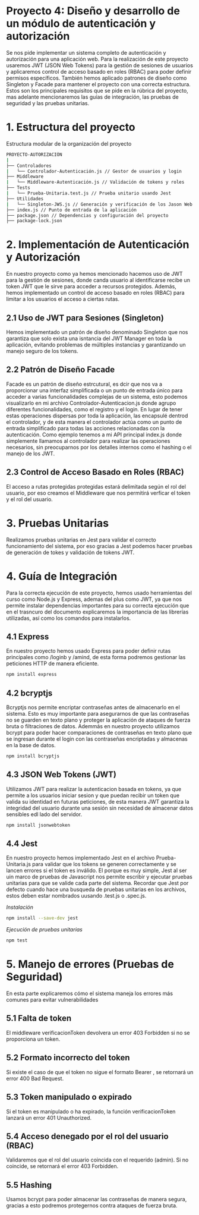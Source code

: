 # Proyecto 4: Diseño y desarrollo de un módulo de autenticación y autorización 
Se nos pide implementar un sistema completo de autenticación y autorización para una aplicación web. Para la realización de este proyecto usaremos JWT (JSON Web Tokens) para la gestión de sesiones de usuarios y aplicaremos control de acceso basado en roles (RBAC) para poder definir permisos específicos. También hemos aplicado patrones de diseño como Singleton y Facade para mantener el proyecto con una correcta estructura. Estos son los principales requisitos que se pide en la rúbrica del proyecto, mas adelante mencionaremos las guías de integración, las pruebas de seguridad y las pruebas unitarias.

# 1. Estructura del proyecto
Estructura modular de la organización del proyecto

```bash
PROYECTO-AUTORIZACIÓN
|
├── Controladores
|   └── Controlador-Autenticación.js // Gestor de usuarios y login
├── Middleware
|   └── Middleware-Autenticación.js // Validación de tokens y roles
├── Tests
|   └── Prueba-Unitaria.test.js // Prueba unitario usando Jest
├── Utilidades
|   └── Singleton-JWS.js // Generación y verificación de los Jason Web Tokens
├── index.js // Punto de entrada de la aplicación
├── package.json // Dependencias y configuración del proyecto
├── package-lock.json
```

# 2. Implementación de Autenticación y Autorización
En nuestro proyecto como ya hemos mencionado hacemos uso de JWT para la gestión de sesiones, donde canda usuario al identificarse recibe un token JWT que le sirve para acceder a recursos protegidos. Además, hemos implementado un control de acceso basado en roles (RBAC) para limitar a los usuarios el acceso a ciertas rutas.
## 2.1 Uso de JWT para Sesiones (Singleton)
Hemos implementado un patrón de diseño denominado Singleton que nos garantiza que solo exista una isntancia del JWT Manager en toda la aplicación, evitando problemas de múltiples instancias y garantizando un manejo seguro de los tokens.
## 2.2 Patrón de Diseño Facade
Facade es un patrón de diseño estrcutural, es dcir que nos va a proporcionar una interfaz simplificada o un punto de entrada único para acceder a varias funcionalidades complejas de un sistema, esto podemos visualizarlo en mi archivo Controlador-Autenticacion.js donde agrupo diferentes funcionalidades, como el registro y el login. En lugar de tener estas operaciones dispersas por toda la aplicación, las encapsulé dentrod el controlador, y de esta manera el controlador actúa como un punto de entrada simplificado para todas las acciones relacionadas con la autenticación. Como ejemplo tenemos a mi API principal index.js donde simplemente llamamos al controlador para realizar las operaciones necesarios, sin preocuparnos por los detalles internos como el hashing o el manejo de los JWT.
## 2.3 Control de Acceso Basado en Roles (RBAC)
El acceso a rutas protegidas protegidas estará delimitada según el rol del usuario, por eso creamos el Middleware que nos permitirá verficar el token y el rol del usuario.

# 3. Pruebas Unitarias
Realizamos pruebas unitarias en Jest para validar el correcto funcionamiento del sistema, por eso gracias a Jest podemos hacer pruebas de generación de tokes y validación de tokens JWT.

# 4. Guía de Integración 
Para la correcta ejecución de este proyecto, hemos usado herramientas del curso como Node.js y Express, ademas del plus como JWT, ya que nos permite instalar dependencias importantes para su correcta ejecución que en el trasncuro del documento explicaremos la importancia de las librerías utilizadas, así como los comandos para instalarlos.
## 4.1 Express
En nuestro proyecto hemos usado Express para poder definir rutas principales como /loginb y /amind, de esta forma podremos gestionar las peticiones HTTP de manera eficiente.
```bash
npm install express
```
## 4.2 bcryptjs
Bcryptjs nos permite encriptar contraseñas antes de almacenarlo en el sistema. Esto es muy importante para asegurarnos de que las contraseñas no se guarden en texto plano y proteger la aplicación de ataques de fuerza bruta o filtraciones de datos. Ademmás en nuestro proyecto utilizamos bcrypt para poder hacer comparaciones de contraseñas en texto plano que se ingresan durante el login con las contraseñas encriptadas y almacenas en la base de datos.
```bash
npm install bcryptjs
```
## 4.3 JSON Web Tokens (JWT)
Utilizamos JWT para realizar la autenticacion basada en tokens, ya que permite a los usuarios iniciar sesion y que puedan recibir un token que valida su identidad en futuras peticiones, de esta manera JWT garantiza la integridad del usuario durante una sesión sin necesidad de almacenar datos sensibles edl lado del servidor.
```bash
npm install jsonwebtoken
```
## 4.4 Jest
En nuestro proyecto hemos implementado Jest en el archivo Prueba-Unitaria.js para validar que los tokens se generen correctamente y se lancen errores si el token es inválido. El porque es muy simple, Jest al ser uin marco de pruebas de Javascript nos permite escribir y ejecutar pruebas unitarias para que se valide cada parte del sistema. Recordar que Jest por defecto cuando hace una busqueda de pruebas unitarias en los archivos, estos deben estar nombrados uusando .test.js o .spec.js.

*Instalación*
```bash
npm install --save-dev jest
```
*Ejecución de pruebas unitarias*
```bash
npm test
```
# 5. Manejo de errores (Pruebas de Seguridad)
En esta parte explicaremos cómo el sistema maneja los errores más comunes para evitar vulnerabilidades
## 5.1 Falta de token
El middleware verificacionToken devolvera un error 403 Forbidden si no se proporciona un token.
## 5.2 Formato incorrecto del token
Si existe el caso de que el token no sigue el formato Bearer <token>, se retornará un error 400 Bad Request.
## 5.3 Token manipulado o expirado
Si el token es manipulado o ha expirado, la función verificacionToken lanzará un error 401 Unauthorized.
## 5.4 Acceso denegado por el rol del usuario (RBAC)
Validaremos que el rol del usuario coincida con el requerido (admin). Si no coincide, se retornará el error 403 Forbidden.
## 5.5 Hashing 
Usamos bcrypt para poder almacenar las contraseñas de manera segura, gracias a esto podremos protegernos contra ataques de fuerza bruta.

